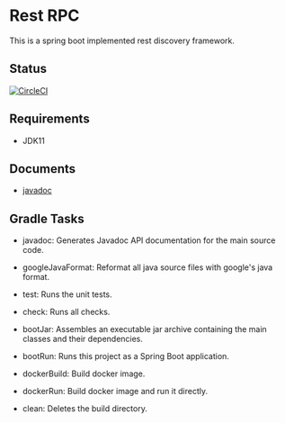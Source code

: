 # Rest RPC

This is a spring boot implemented rest discovery framework.

## Status

[![CircleCI](https://circleci.com/gh/aguang-xyz/rest-rpc/tree/master.svg?style=shield)](https://circleci.com/gh/aguang-xyz/rest-rpc/tree/master)

## Requirements

* JDK11

## Documents

* [javadoc](https://aguang-xyz.github.io/rest-rpc/docs/javadocs/index.html)

## Gradle Tasks

* javadoc: Generates Javadoc API documentation for the main source code.

* googleJavaFormat: Reformat all java source files with google's java format.

* test: Runs the unit tests.
* check: Runs all checks.

* bootJar: Assembles an executable jar archive containing the main classes and their dependencies.
* bootRun: Runs this project as a Spring Boot application.

* dockerBuild: Build docker image.
* dockerRun: Build docker image and run it directly.

* clean: Deletes the build directory.
